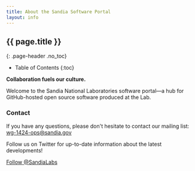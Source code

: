 ```yaml
---
title: About the Sandia Software Portal
layout: info
---
```


## {{ page.title }}
{: .page-header .no_toc}

* Table of Contents
{:toc}

**Collaboration fuels our culture.**

Welcome to the Sandia National Laboratories software portal&mdash;a hub for GitHub-hosted open source software produced at the Lab.


### Contact

If you have any questions, please don't hesitate to contact our mailing list: <wg-1424-ops@sandia.gov>

Follow us on Twitter for up-to-date information about the latest developments!

<div class="text-center">
  <a href="https://twitter.com/sandialabs" class="twitter-follow-button" data-show-count="true">Follow @SandiaLabs</a>
</div>
